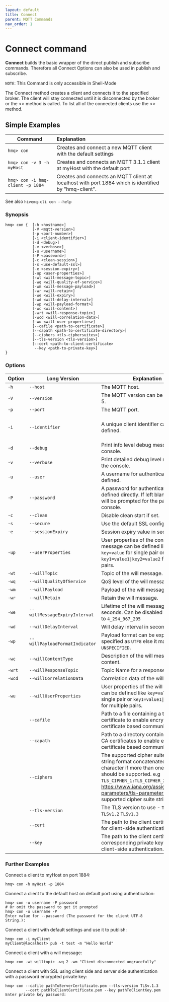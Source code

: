```yaml
---
layout: default
title: Connect
parent: MQTT Commands
nav_order: 1
---
```


# Connect command

**Connect** builds the basic wrapper of the direct publish and subscribe commands.
Therefore all Connect Options can also be used in publish and subscribe.

`NOTE`: This Command is only accessible in Shell-Mode

The Connect method creates a client and connects it to the specified broker.
The client will stay connected until it is disconnected by the broker or the <<Disconnect>> method is called.
To list all of the connected clients use the <<List>> method.

## Simple Examples

|Command                             |Explanation |
| -----------------------------------|:-----------|
| ``hmq> con ``                      | Creates and connect a new MQTT client with the default settings
| ``hmq> con -v 3 -h myHost``        | Creates and connects an MQTT 3.1.1 client at myHost with the default port
| ``hmq> con -i hmq-client -p 1884`` | Creates and connects an MQTT client at localhost with port 1884 which is identified by "hmq-client".

See also ``hivemq-cli con --help``

### Synopsis

```
hmq> con {  [-h <hostname>]
            [-V <mqtt-version>]
            [-p <port-number>]
            [-i <client-identifier>]
            [-d <debug>]
            [-v <verbose>]
            [-u <username>]
            [-P <password>]
            [-c <clean-session>]
            [-s <use-default-ssl>]
            [-e <session-expiry>]
            [-up <user-properties>]
            [-wt <will-message-topic>]
            [-wq <will-quality-of-service>]
            [-wm <will-message-payload>]
            [-wr <will-retain>]
            [-we <will-expiry>]
            [-wd <will-delay-interval>]
            [-wp <will-payload-format>]
            [-wc <will-content>]
            [-wrt <will-response-topic>]
            [-wcd <will-correlation-data>]
            [-wu <will-user-properties>]
            [--cafile <path-to-certificate>]
            [--capath <path-to-certificate-directory>]
            [--ciphers <tls-ciphersuites>]
            [--tls-version <tls-version>]
            [--cert <path-to-client-certificate>
             --key <path-to-private-key>]
}
```

### Options

|Option   | Long Version   | Explanation               | Default |
| ------- | -------------- | ------------------------- | -------- |
| ``-h``  | ``--host``     | The MQTT host. | ``localhost`` |
| ``-V``  | ``--version``  | The MQTT version can be set to 3 or 5. | ``MQTT  v.5.0``|
| ``-p``  | ``--port``     | The MQTT port. | ``1883`` |
| ``-i``  | ``--identifier`` | A unique client identifier can be defined. | A randomly defined UTF-8 String will be generated.|
| ``-d``  |   ``--debug``    | Print info level debug messages to the console. | ``False``|
| ``-v``  |   ``--verbose``  | Print detailed debug level messages to the console. | ``False``
| ``-u``  | ``--user`` | A username for authentication can be defined. |
| ``-P``  | ``--password`` | A password for authentication can be defined directly. If left blank the user will be prompted for the password in console. | |
| ``-c``  | ``--clean`` | Disable clean start if set. | ``True``| 
| ``-s``  | ``--secure``  | Use the default SSL configuration. | ``False``|
| ``-e``  | ``--sessionExpiry`` | Session expiry value in seconds. | ``0`` (No Expiry)| 
| ``-up`` | ``--userProperties`` | User properties of the connect message can be defined like ``key=value`` for single pair or ``key1=value1\|key2=value2`` for multiple pairs. | |
| ``-wt``  | ``--willTopic`` | Topic of the will message.  | |
| ``-wq``   | ``--willQualityOfService`` | QoS level of the will message. | ``0`` |
| ``-wm``  | ``--willPayload`` | Payload of the will message. | | 
| ``-wr``   | ``--willRetain``  | Retain the will message. | ``False`` |
| ``-we``   | ``--willMessageExpiryInterval``   | Lifetime of the will message in seconds. Can be disabled by setting it to ``4_294_967_295``| ``4_294_967_295`` (Disabled) | |
| ``-wd`` | ``--willDelayInterval`` | Will delay interval in seconds. | ``0`` |
| ``-wp``  | ``--willPayloadFormatIndicator`` |Payload format can be explicitly specified as ``UTF8`` else it may be ``UNSPECIFIED``. | |
| ``-wc`` | ``--willContentType`` |   Description of the will message's content. | |
| ``-wrt``| ``--willResponseTopic`` | Topic Name for a response message.   | |
| ``-wcd``| ``--willCorrelationData`` | Correlation data of the will message  | | 
| ``-wu`` | ``--willUserProperties``  | User properties of the will message can be defined like ``key=value`` for single pair or ``key1=value1\|key2=value2`` for multiple pairs. | | 
|         | ``--cafile``    | Path to a file containing a trusted CA certificate to enable encrypted certificate based communication. | |
|         | ``--capath``  | Path to a directory containing trusted CA certificates to enable encrypted certificate based communication. | |
|         | ``--ciphers``  | The supported cipher suites in IANA string format concatenated by the ':' character if more than one cipher should be supported. e.g ``TLS_CIPHER_1:TLS_CIPHER_2`` See https://www.iana.org/assignments/tls-parameters/tls-parameters.xml for supported cipher suite strings. |
|         |   ``--tls-version``   |   The TLS version to use - ``TLSv1.1`` ``TLSv1.2`` ``TLSv1.3`` | ``TLSv1.2`` |
|   |   ``--cert``  |   The path to the client certificate to use for client-side authentication. | |
|   |   ``--key``   |   The path to the client certificate corresponding  private key to use for client-side authentication.   | |


### Further Examples

Connect a client to myHost on port 1884:

```
hmq> con -h myHost -p 1884
```

Connect a client to the default host on default port using authentication:

```
hmq> con -u username -P password
# Or omit the password to get it prompted
hmq> con -u username -P
Enter value for --password (The password for the client UTF-8 String.):
```

Connect a client with default settings and use it to publish:

```
hmq> con -i myClient
myClient@localhost> pub -t test -m "Hello World"
```

Connect a client with a will message:

```
hmq> con -wt willtopic -wq 2 -wm "Client disconnected ungracefully"
```

Connect a client with SSL using client side and server side authentication with a password encrypted private key:

```
hmq> con --cafile pathToServerCertificate.pem --tls-version TLSv.1.3
         --cert pathToClientCertificate.pem --key pathToClientKey.pem
Enter private key password:
```
